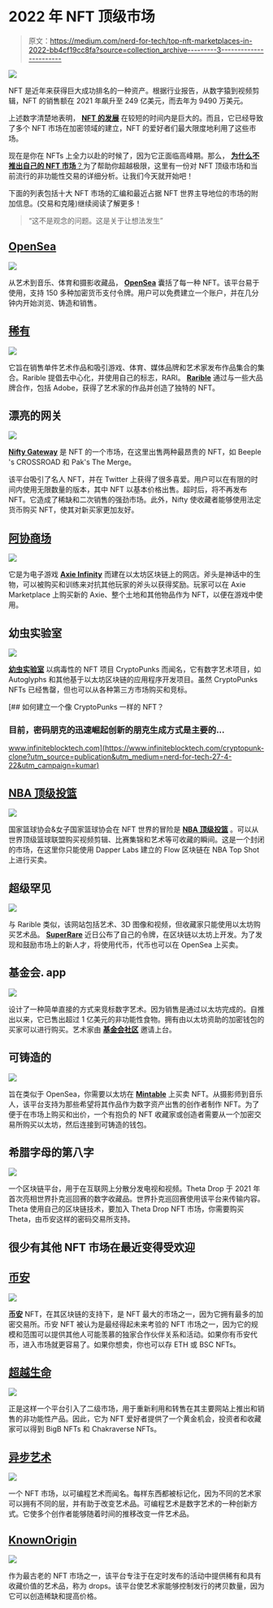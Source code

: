 # 2022 年 NFT 顶级市场

> 原文：<https://medium.com/nerd-for-tech/top-nft-marketplaces-in-2022-bb4cf19cc8fa?source=collection_archive---------3----------------------->

![](img/7b6b4c72fbc008d1e2b772b3c796fafd.png)

NFT 是近年来获得巨大成功排名的一种资产。根据行业报告，从数字猿到视频剪辑，NFT 的销售额在 2021 年飙升至 249 亿美元，而去年为 9490 万美元。

上述数字清楚地表明， [**NFT 的发展**](https://www.infiniteblocktech.com/nft-development-solutions) 在较短的时间内是巨大的。而且，它已经导致了多个 NFT 市场在加密领域的建立，NFT 的爱好者们最大限度地利用了这些市场。

现在是你在 NFTs 上全力以赴的时候了，因为它正面临高峰期。那么， [**为什么不推出自己的 NFT 市场**？](https://www.infiniteblocktech.com/nft-marketplace-development?utm_source=publication&utm_medium=nerd-for-tech-27-4-22&utm_campaign=kumar)为了帮助你超越极限，这里有一份对 NFT 顶级市场和当前流行的非功能性交易的详细分析。让我们今天就开始吧！

下面的列表包括十大 NFT 市场的汇编和最近占据 NFT 世界主导地位的市场的附加信息。(交易和克隆)继续阅读了解更多！

> “这不是观念的问题。这是关于让想法发生”

## [OpenSea](https://www.infiniteblocktech.com/opensea-clone-script?utm_source=publication&utm_medium=nerd-for-tech-27-4-22&utm_campaign=kumar)

![](img/5692de11bd82d7dbfd8b09b99c24ae5f.png)

从艺术到音乐、体育和摄影收藏品， [**OpenSea**](https://opensea.io/) 囊括了每一种 NFT。该平台易于使用，支持 150 多种加密货币支付令牌。用户可以免费建立一个账户，并在几分钟内开始浏览、铸造和销售。

## [稀有](https://www.infiniteblocktech.com/rarible-clone-script?utm_source=publication&utm_medium=nerd-for-tech-27-4-22&utm_campaign=kumar)

![](img/0fc7bb21f313a00d895aac09425e3996.png)

它旨在销售单件艺术作品和吸引游戏、体育、媒体品牌和艺术家发布作品集合的集合。Rarible 提倡去中心化，并使用自己的标志，RARI。 [**Rarible**](https://rarible.com/) 通过与一些大品牌合作，包括 Adobe，获得了艺术家的作品并创造了独特的 NFT。

## 漂亮的网关

![](img/0d9438730f99fa10cf6af3bd5e0c5bb7.png)

[**Nifty Gateway**](https://niftygateway.com/) 是 NFT 的一个市场，在这里出售两种最昂贵的 NFT，如 Beeple 's CROSSROAD 和 Pak's The Merge。

该平台吸引了名人 NFT，并在 Twitter 上获得了很多喜爱。用户可以在有限的时间内使用无限数量的版本，其中 NFT 以基本价格出售。超时后，将不再发布 NFT。它造成了稀缺和二次销售的强劲市场。此外，Nifty 使收藏者能够使用法定货币购买 NFT，使其对新买家更加友好。

## [阿协商场](https://www.infiniteblocktech.com/axie-infinity-clone-script?utm_source=publication&utm_medium=nerd-for-tech-27-4-22&utm_campaign=kumar)

![](img/16f3dba4170862e0724e0c9c42aedac7.png)

它是为电子游戏 [**Axie Infinity**](https://marketplace.axieinfinity.com/) 而建在以太坊区块链上的网店。斧头是神话中的生物，可以被购买和训练来对抗其他玩家的斧头以获得奖励。玩家可以在 Axie Marketplace 上购买新的 Axie、整个土地和其他物品作为 NFT，以便在游戏中使用。

## 幼虫实验室

![](img/050bfddec23ac9a085db992741c35790.png)

[**幼虫实验室**](https://www.larvalabs.com/) 以病毒性的 NFT 项目 CryptoPunks 而闻名，它有数字艺术项目，如 Autoglyphs 和其他基于以太坊区块链的应用程序开发项目。虽然 CryptoPunks NFTs 已经售罄，但也可以从各种第三方市场购买和竞标。

[](https://www.infiniteblocktech.com/cryptopunk-clone?utm_source=publication&utm_medium=nerd-for-tech-27-4-22&utm_campaign=kumar) [## 如何建立一个像 CryptoPunks 一样的 NFT？

### 目前，密码朋克的迅速崛起创新的朋克生成方式是主要的…

www.infiniteblocktech.com](https://www.infiniteblocktech.com/cryptopunk-clone?utm_source=publication&utm_medium=nerd-for-tech-27-4-22&utm_campaign=kumar) 

## [NBA 顶级投篮](https://www.infiniteblocktech.com/nba-top-shot?utm_source=publication&utm_medium=nerd-for-tech-27-4-22&utm_campaign=kumar)

![](img/511a3fc0ba419080c194c2e30b40e8c5.png)

国家篮球协会&女子国家篮球协会在 NFT 世界的冒险是 [**NBA 顶级投篮**](https://nbatopshot.com/) 。可以从世界顶级篮球联盟购买视频剪辑、比赛集锦和艺术等可收藏的瞬间。这是一个封闭的市场，在这里你只能使用 Dapper Labs 建立的 Flow 区块链在 NBA Top Shot 上进行买卖。

## 超级罕见

![](img/8be6f5202afa949ee11d9d2f131ef15b.png)

与 Rarible 类似，该网站包括艺术、3D 图像和视频，但收藏家只能使用以太坊购买艺术品。 [**SuperRare**](https://superrare.com/) 近日公布了自己的令牌，在区块链以太坊上开发。为了发现和鼓励市场上的新人才，将使用代币，代币也可以在 OpenSea 上买卖。

## 基金会. app

![](img/701c4c50c55a0a7a50fe2ee3803e0069.png)

设计了一种简单直接的方式来竞标数字艺术。因为销售是通过以太坊完成的。自推出以来，它已售出超过 1 亿美元的非功能性食物。拥有由以太坊资助的加密钱包的买家可以进行购买。艺术家由 [**基金会社区**](https://foundation.app/) 邀请上台。

## 可铸造的

![](img/23bebc217a4866547dc4eb6aee6bd08b.png)

旨在类似于 OpenSea，你需要以太坊在 [**Mintable**](https://mintable.app/) 上买卖 NFT。从摄影师到音乐人，该平台支持为那些希望将其作品作为数字资产出售的创作者制作 NFT。为了便于在市场上购买和出价，一个有抱负的 NFT 收藏家或创造者需要从一个加密交易所购买以太坊，然后连接到可铸造的钱包。

## 希腊字母的第八字

![](img/33167a4b0b63f7004dc396f974dccbd1.png)

一个区块链平台，用于在互联网上分散分发电视和视频。Theta Drop 于 2021 年首次亮相世界扑克巡回赛的数字收藏品。世界扑克巡回赛使用该平台来传输内容。Theta 使用自己的区块链技术，要加入 Theta Drop NFT 市场，你需要购买 Theta，由币安这样的密码交易所支持。

## 很少有其他 NFT 市场在最近变得受欢迎

## [币安](https://www.infiniteblocktech.com/binance-nft-marketplace?utm_source=publication&utm_medium=nerd-for-tech-27-4-22&utm_campaign=kumar)

![](img/2668cce479c4db505b5a8ba25ab34212.png)

[**币安**](https://www.binance.com/en/nft/marketplace) NFT，在其区块链的支持下，是 NFT 最大的市场之一，因为它拥有最多的加密交易所。币安 NFT 被认为是最经得起未来考验的 NFT 市场之一，因为它的规模和范围可以提供其他人可能羡慕的独家合作伙伴关系和活动。如果你有币安代币，进入市场就更容易了。如果你想卖，你也可以存 ETH 或 BSC NFTs。

## [超越生命](https://www.beyondlife.club/)

![](img/6994941a097af446b970c20f4b2e4416.png)

正是这样一个平台引入了二级市场，用于重新利用和转售在其主要网站上推出和销售的非功能性产品。因此，它为 NFT 爱好者提供了一个黄金机会，投资者和收藏家可以得到 BigB NFTs 和 Chakraverse NFTs。

## [异步艺术](https://async.art/)

![](img/b3185c43c317302db08f1045d6cba1e4.png)

一个 NFT 市场，以可编程艺术而闻名。每样东西都被标记化，因为不同的艺术家可以拥有不同的层，并有助于改变艺术品。可编程艺术是数字艺术的一种创新方式。它使多个创作者能够随着时间的推移改变一件艺术品。

## [KnownOrigin](https://knownorigin.io/)

![](img/56f2360a065792beb06ca80c03ae7d65.png)

作为最古老的 NFT 市场之一，该平台专注于在定时发布的活动中提供稀有和具有收藏价值的艺术品，称为 drops。该平台使艺术家能够控制发行的拷贝数量，因为它可以创造稀缺和提高价格。